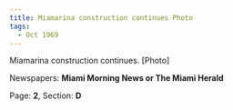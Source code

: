 ```yaml
---  
title: Miamarina construction continues Photo  
tags:  
  - Oct 1969  
---  
```

  
Miamarina construction continues. [Photo]  
  
Newspapers: **Miami Morning News or The Miami Herald**  
  
Page: **2**, Section: **D** 
